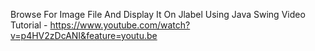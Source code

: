 Browse For Image File And Display It On Jlabel Using Java Swing
Video Tutorial - https://www.youtube.com/watch?v=p4HV2zDcANI&feature=youtu.be
